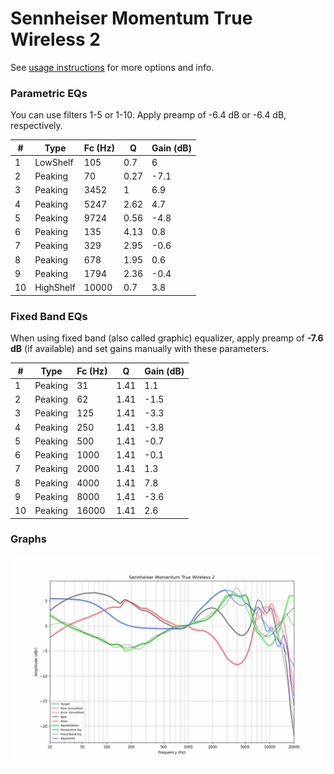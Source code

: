 # Sennheiser Momentum True Wireless 2
See [usage instructions](https://github.com/jaakkopasanen/AutoEq#usage) for more options and info.

### Parametric EQs
You can use filters 1-5 or 1-10. Apply preamp of -6.4 dB or -6.4 dB, respectively.

|   # | Type      |   Fc (Hz) |    Q |   Gain (dB) |
|-----|-----------|-----------|------|-------------|
|   1 | LowShelf  |       105 | 0.7  |         6   |
|   2 | Peaking   |        70 | 0.27 |        -7.1 |
|   3 | Peaking   |      3452 | 1    |         6.9 |
|   4 | Peaking   |      5247 | 2.62 |         4.7 |
|   5 | Peaking   |      9724 | 0.56 |        -4.8 |
|   6 | Peaking   |       135 | 4.13 |         0.8 |
|   7 | Peaking   |       329 | 2.95 |        -0.6 |
|   8 | Peaking   |       678 | 1.95 |         0.6 |
|   9 | Peaking   |      1794 | 2.36 |        -0.4 |
|  10 | HighShelf |     10000 | 0.7  |         3.8 |

### Fixed Band EQs
When using fixed band (also called graphic) equalizer, apply preamp of **-7.6 dB** (if available) and set gains manually with these parameters.

|   # | Type    |   Fc (Hz) |    Q |   Gain (dB) |
|-----|---------|-----------|------|-------------|
|   1 | Peaking |        31 | 1.41 |         1.1 |
|   2 | Peaking |        62 | 1.41 |        -1.5 |
|   3 | Peaking |       125 | 1.41 |        -3.3 |
|   4 | Peaking |       250 | 1.41 |        -3.8 |
|   5 | Peaking |       500 | 1.41 |        -0.7 |
|   6 | Peaking |      1000 | 1.41 |        -0.1 |
|   7 | Peaking |      2000 | 1.41 |         1.3 |
|   8 | Peaking |      4000 | 1.41 |         7.8 |
|   9 | Peaking |      8000 | 1.41 |        -3.6 |
|  10 | Peaking |     16000 | 1.41 |         2.6 |

### Graphs
![](./Sennheiser%20Momentum%20True%20Wireless%202.png)
